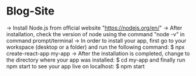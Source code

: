 # Blog-Site

   -> Install Node.js from official website "https://nodejs.org/en/"
   -> After installation, check the version of node using the command "node -v" in command prompt/terminal
   -> In order to install your app, first go to your workspace (desktop or a folder) and run the following command:
     $ npx create-react-app my-app
   -> After the installation is completed, change to the directory where your app was installed:
     $ cd my-app
and finally run npm start to see your app live on localhost:
     $ npm start
     


